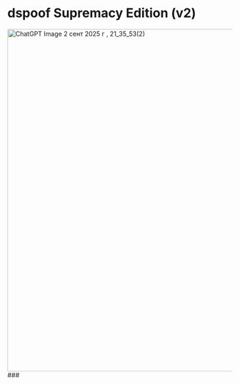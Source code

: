 # dspoof Supremacy Edition (v2)
<img width="512" height="768" alt="ChatGPT Image 2 сент  2025 г , 21_35_53(2)" src="https://github.com/user-attachments/assets/00d5b208-6770-4b02-adb9-20c5b10e56c1" />
### 
